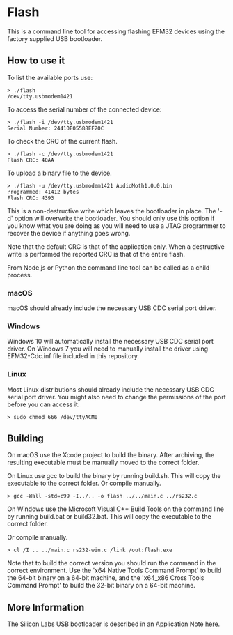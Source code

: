 # Flash #

This is a command line tool for accessing flashing EFM32 devices using the factory supplied USB bootloader. 

## How to use it ##

To list the available ports use:

```
> ./flash 
/dev/tty.usbmodem1421
```

To access the serial number of the connected device:

```
> ./flash -i /dev/tty.usbmodem1421
Serial Number: 24410E05588EF20C
```

To check the CRC of the current flash. 

```
> ./flash -c /dev/tty.usbmodem1421
Flash CRC: 40AA
```

To upload a binary file to the device. 

```
> ./flash -u /dev/tty.usbmodem1421 AudioMoth1.0.0.bin
Programmed: 41412 bytes
Flash CRC: 4393
```

This is a non-destructive write which leaves the bootloader in place. The '-d' option will overwrite the bootloader. You should only use this option if you know what you are doing as you will need to use a JTAG programmer to recover the device if anything goes wrong. 

Note that the default CRC is that of the application only. When a destructive write is performed the reported CRC is that of the entire flash.

From Node.js or Python the command line tool can be called as a child process.

### macOS ###

macOS should already include the necessary USB CDC serial port driver.

### Windows ###

Windows 10 will automatically install the necessary USB CDC serial port driver. On Windows 7 you will need to manually install the driver using EFM32-Cdc.inf file included in this repository. 

### Linux ###

Most Linux distributions should already include the necessary USB CDC serial port driver. You might also need to change the permissions of the port before you can access it.

```
> sudo chmod 666 /dev/ttyACM0
```

## Building ##

On macOS use the Xcode project to build the binary. After archiving, the resulting executable must be manually moved to the correct folder.

On Linux use gcc to build the binary by running build.sh. This will copy the executable to the correct folder. Or compile manually. 

```
> gcc -Wall -std=c99 -I../.. -o flash ../../main.c ../rs232.c
```

On Windows use the Microsoft Visual C++ Build Tools on the command line by running build.bat or build32.bat. This will copy the executable to the correct folder. 

Or compile manually. 

```
> cl /I .. ../main.c rs232-win.c /link /out:flash.exe
```

Note that to build the correct version you should run the command in the correct environment. Use the 'x64 Native Tools Command Prompt' to build the 64-bit binary on a 64-bit machine, and the 'x64_x86 Cross Tools Command Prompt' to build the 32-bit binary on a 64-bit machine.

## More Information ##

The Silicon Labs USB bootloader is described in an Application Note [here](https://www.silabs.com/documents/public/application-notes/an0042-efm32-usb-uart-bootloader.pdf).
